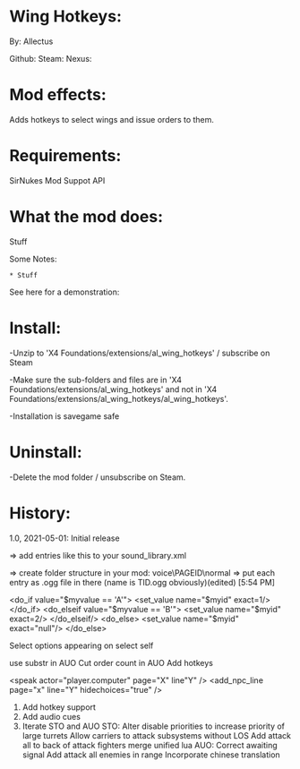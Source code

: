 Wing Hotkeys:
============
By: Allectus

Github:
Steam:
Nexus:

Mod effects:
============
Adds hotkeys to select wings and issue orders to them.

Requirements:
=============
SirNukes Mod Suppot API

What the mod does:
==================

Stuff

Some Notes:

	* Stuff
	
See here for a demonstration:

Install:
========
-Unzip to 'X4 Foundations/extensions/al_wing_hotkeys' / subscribe on Steam

-Make sure the sub-folders and files are in 'X4 Foundations/extensions/al_wing_hotkeys' and not in 'X4 Foundations/extensions/al_wing_hotkeys/al_wing_hotkeys'.

-Installation is savegame safe

Uninstall:
==========
-Delete the mod folder / unsubscribe on Steam.

History:
========
1.0, 2021-05-01: Initial release


=> add entries like this to your sound_library.xml
<soundlibrary>
  <sound id="PAGEID_normal" description="Board computer - Betty" repeat="1" is3d="1" preload="0">
    <sample start="extensions\MODFOLDER\voice\PAGEID\normal"/>
    <effects>
      <filter mode="bandpass" frequency="0.26" oneoverq="1.45"/>
      <reverb room="sewer pipe" roomsize="10" drymix="5" density="90"/>
    </effects>
  </sound>
  <sound id="PAGEID_comm" description="Board computer - Betty" repeat="1" is3d="1" preload="0">
    <sample start="\extensions\MODFOLDER\voice\PAGEID\normal"/>
    <effects>
      <filter mode="bandpass" frequency="0.26" oneoverq="1.45"/>
      <reverb room="sewer pipe" roomsize="10" drymix="5" density="90"/>
    </effects>
  </sound>
</soundlibrary>

=> create folder structure in your mod:
voice\PAGEID\normal
=> put each entry as .ogg file in there (name is TID.ogg obviously)(edited)
[5:54 PM]


  <datatype name="controllable" type="object">
    <property name="commander" result="Commander object (if this is a subordinate)" type="controllable" />
    <property name="assignment" result="Assignment of this subordinate under the commanding object" type="assignment" />
    <property name="canuseassignment.{$assignment}.{$controllable}" result="Can this object use the specified assignment when subordinate to the specified commander. $assignment can be null." type="boolean"/>
    <property name="commanderentity" result="Commander entity (if this is a subordinate)" type="entity" />
    <property name="activesubordinategroupids" result="List of subordinate group IDs with assigned ships" type="list" />
    <property name="subordinates" result="List of subordinates" type="list" />
    <property name="subordinates.{$assignment}" result="List of subordinates of the commander with the specified assignment" type="list" />
    <property name="subordinategroupassignment.{$subordinategroupid}" result="Assignment of subordinate group with specified ID" type="assignment"/>
    <property name="subordinategroupdockoverride" result="Whether subordinate group of controllable is set to always dock at commander" type="boolean"/>
    <property name="subordinategroupid" result="Subordinate group ID that controllable currently belongs to" type="integer"/>
    <property name="subordinatesingroup.{$subordinategroupid}" result="List of direct subordinates of the commander in the specified subordinate group" type="list" />
    <property name="allsubordinates" result="List of all subordinates, including those not directly commanded by this" type="list" />
    <property name="allcommanders" result="List of all commanders, including those not directly commanding this" type="list" />
    <property name="canhavecommander.{$component}" result="true iff the $component (or its controllable context) can be a commander for this" type="boolean" />
    <property name="fleet.name" result="Name of fleet (empty string if not a fleet commander)" type="string" />
    <property name="fleet.iscommander" result="True if object is commander of its own fleet" type="boolean"/>
    <property name="fleet.commander" result="Fleet commander object (top level fleet, null if that commander is not a fleet commader, e.g. is a unit or not player owned)" type="controllable"/>
    <property name="toplevelcommander" result="Top-level commander object. May be a station or the ship that the player is flying." type="controllable"/>

	
	
<do_if value="$myvalue == 'A'">
	<set_value name="$myid" exact=1/>
</do_if>
<do_elseif value="$myvalue == 'B'">
	<set_value name="$myid" exact=2/>
</do_elseif/>
<do_else>
	<set_value name="$myid" exact="null"/>
</do_else>

Select options appearing on select self

use substr in AUO
Cut order count in AUO
Add hotkeys


<speak actor="player.computer" page="X" line"Y" />
<add_npc_line page="x" line="Y" hidechoices="true" />

1) Add hotkey support
2) Add audio cues
3) Iterate STO and AUO
	STO:
		Alter disable priorities to increase priority of large turrets
		Allow carriers to attack subsystems without LOS
		Add attack all to back of attack fighters
		merge unified lua
	AUO:
		Correct awaiting signal
		Add attack all enemies in range
		Incorporate chinese translation
